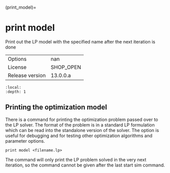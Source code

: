 (print_model)=
# print model
Print out the LP model with the specified name after the next iteration is done

|   |   |
|---|---|
|Options|nan|
|License|SHOP_OPEN|
|Release version|13.0.0.a|

```{contents}
:local:
:depth: 1
```

## Printing the optimization model
There is a command for printing the optimization problem passed over to the LP solver. The format of the problem is in a standard LP formulation which can be read into the standalone version of the solver. The option is useful for debugging and for testing other optimization algorithms and parameter options.
```
print model <filename.lp>
```

The command will only print the LP problem solved in the very next iteration, so the command cannot be given after the last start sim command.



